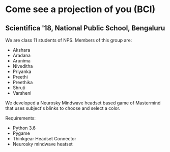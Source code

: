 # Come see a projection of you (BCI)
## Scientifica '18, National Public School, Bengaluru

We are class 11 students of NPS. Members of this group are:
* Akshara
* Aradana
* Arunima
* Niveditha
* Priyanka
* Preethi
* Preethika
* Shruti
* Varsheni

We developed a Neurosky Mindwave headset based game of Mastermind that uses subject's blinks to choose and select a color.

Requirements:

* Python 3.6
* Pygame
* Thinkgear Headset Connector 
* Neurosky mindwave heatset
